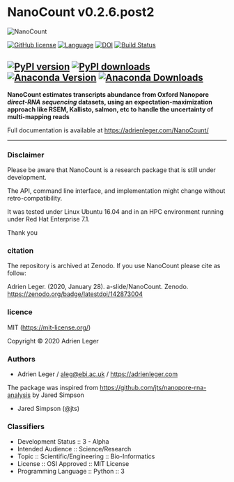 # NanoCount v0.2.6.post2

![NanoCount](./docs/pictures/NanoCount.png)

[![GitHub license](https://img.shields.io/github/license/a-slide/NanoCount.svg)](https://github.com/a-slide/NanoCount/blob/master/LICENSE)
[![Language](https://img.shields.io/badge/Language-Python3.6+-yellow.svg)](https://www.python.org/)
[![DOI](https://zenodo.org/badge/142873004.svg)](https://zenodo.org/badge/latestdoi/142873004)
[![Build Status](https://travis-ci.com/a-slide/NanoCount.svg?branch=master)](https://travis-ci.com/a-slide/NanoCount)

[![PyPI version](https://badge.fury.io/py/NanoCount.svg)](https://badge.fury.io/py/NanoCount)
[![PyPI downloads](https://pepy.tech/badge/NanoCount)](https://pepy.tech/project/NanoCount)
[![Anaconda Version](https://anaconda.org/aleg/nanocount/badges/version.svg)](https://anaconda.org/aleg/nanocount)
[![Anaconda Downloads](https://anaconda.org/aleg/nanocount/badges/downloads.svg)](https://anaconda.org/aleg/nanocount)
---

**NanoCount estimates transcripts abundance from Oxford Nanopore *direct-RNA sequencing* datasets, using an expectation-maximization approach like RSEM, Kallisto, salmon, etc to handle the uncertainty of multi-mapping reads**

Full documentation is available at https://adrienleger.com/NanoCount/

---

### Disclaimer

Please be aware that NanoCount is a research package that is still under development.

The API, command line interface, and implementation might change without retro-compatibility.

It was tested under Linux Ubuntu 16.04 and in an HPC environment running under Red Hat Enterprise 7.1.

Thank you

### citation

The repository is archived at Zenodo. If you use NanoCount please cite as follow:

Adrien Leger. (2020, January 28). a-slide/NanoCount. Zenodo. https://zenodo.org/badge/latestdoi/142873004

### licence

MIT (https://mit-license.org/)

Copyright © 2020 Adrien Leger

### Authors

* Adrien Leger / aleg@ebi.ac.uk / https://adrienleger.com

The package was inspired from https://github.com/jts/nanopore-rna-analysis by Jared Simpson

* Jared Simpson (@jts)

### Classifiers

* Development Status :: 3 - Alpha
* Intended Audience :: Science/Research
* Topic :: Scientific/Engineering :: Bio-Informatics
* License :: OSI Approved :: MIT License
* Programming Language :: Python :: 3
